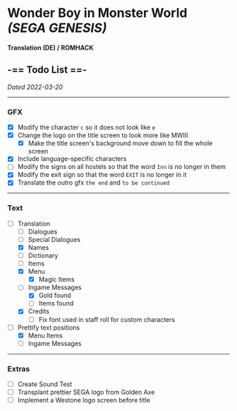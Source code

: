 # Wonder Boy in Monster World<br>*(SEGA GENESIS)*

**Translation (DE) / ROMHACK**

## -== Todo List ==-
_Dated 2022-03-20_

---

### GFX

- [x] Modify the character `c` so it does not look like `e`
- [x] Change the logo on the title screen to look more like MWIII
    - [x] Make the title screen's background move down to fill the whole screen
- [x] Include language-specific characters
- [ ] Modify the signs on all hostels so that the word `Inn` is no longer in them
- [x] Modify the exit sign so that the word `EXIT` is no longer in it
- [x] Translate the outro gfx `the end` and `to be continued`

---

### Text 

- [ ] Translation
    - [ ] Dialogues
    - [ ] Special Dialogues
    - [x] Names
    - [ ] Dictionary
    - [ ] Items
    - [x] Menu
        - [x] Magic Items
    - [ ] Ingame Messages
        - [x] Gold found
        - [ ] Items found
    - [x] Credits
        - [ ] Fix font used in staff roll for custom characters
- [ ] Prettify text positions
    - [X] Menu Items
    - [ ] Ingame Messages

---

### Extras

- [ ] Create Sound Test
- [ ] Transplant prettier SEGA logo from Golden Axe
- [ ] Implement a Westone logo screen before title